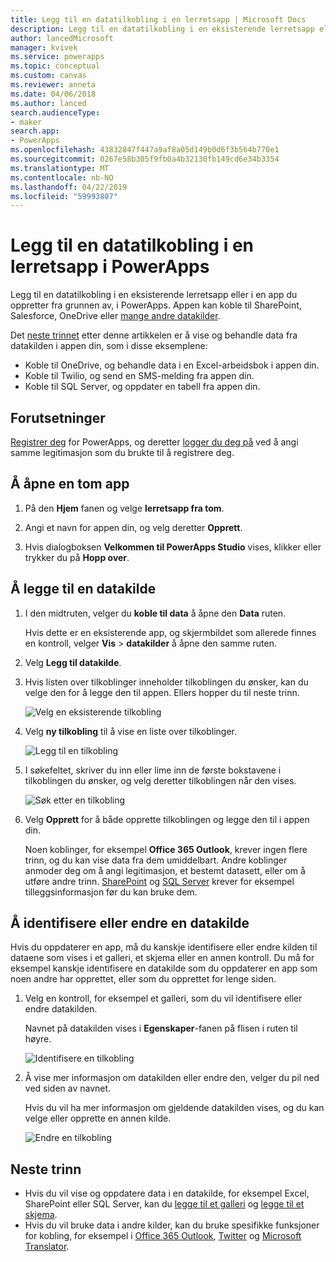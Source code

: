 ```yaml
---
title: Legg til en datatilkobling i en lerretsapp | Microsoft Docs
description: Legg til en datatilkobling i en eksisterende lerretsapp eller en tom app
author: lancedMicrosoft
manager: kvivek
ms.service: powerapps
ms.topic: conceptual
ms.custom: canvas
ms.reviewer: anneta
ms.date: 04/06/2018
ms.author: lanced
search.audienceType:
- maker
search.app:
- PowerApps
ms.openlocfilehash: 43832847f447a9af8a05d149b0d6f3b564b770e1
ms.sourcegitcommit: 0267e58b305f9fb0a4b32130fb149cd6e34b3354
ms.translationtype: MT
ms.contentlocale: nb-NO
ms.lasthandoff: 04/22/2019
ms.locfileid: "59993807"
---
```

# <a name="add-a-data-connection-to-a-canvas-app-in-powerapps"></a>Legg til en datatilkobling i en lerretsapp i PowerApps

Legg til en datatilkobling i en eksisterende lerretsapp eller i en app du oppretter fra grunnen av, i PowerApps. Appen kan koble til SharePoint, Salesforce, OneDrive eller [mange andre datakilder](connections-list.md).

Det [neste trinnet](#next-steps) etter denne artikkelen er å vise og behandle data fra datakilden i appen din, som i disse eksemplene:

* Koble til OneDrive, og behandle data i en Excel-arbeidsbok i appen din.
* Koble til Twilio, og send en SMS-melding fra appen din.
* Koble til SQL Server, og oppdater en tabell fra appen din.

## <a name="prerequisites"></a>Forutsetninger

[Registrer deg](../signup-for-powerapps.md) for PowerApps, og deretter [logger du deg på](http://web.powerapps.com?utm_source=padocs&utm_medium=linkinadoc&utm_campaign=referralsfromdoc) ved å angi samme legitimasjon som du brukte til å registrere deg.

## <a name="open-a-blank-app"></a>Å åpne en tom app

1. På den **Hjem** fanen og velge **lerretsapp fra tom**.

1. Angi et navn for appen din, og velg deretter **Opprett**.

1. Hvis dialogboksen **Velkommen til PowerApps Studio** vises, klikker eller trykker du på **Hopp over**.

## <a name="add-data-source"></a>Å legge til en datakilde

1. I den midtruten, velger du **koble til data** å åpne den **Data** ruten.

    Hvis dette er en eksisterende app, og skjermbildet som allerede finnes en kontroll, velger **Vis** > **datakilder** å åpne den samme ruten.

1. Velg **Legg til datakilde**.

1. Hvis listen over tilkoblinger inneholder tilkoblingen du ønsker, kan du velge den for å legge den til appen. Ellers hopper du til neste trinn.

    ![Velg en eksisterende tilkobling](./media/add-data-connection/choose-existing-connection.png)

1. Velg **ny tilkobling** til å vise en liste over tilkoblinger.

    ![Legg til en tilkobling](./media/add-data-connection/add-connection.png)

1. I søkefeltet, skriver du inn eller lime inn de første bokstavene i tilkoblingen du ønsker, og velg deretter tilkoblingen når den vises.

    ![Søk etter en tilkobling](./media/add-data-connection/search-connections.png)

1. Velg **Opprett** for å både opprette tilkoblingen og legge den til i appen din.

    Noen koblinger, for eksempel **Office 365 Outlook**, krever ingen flere trinn, og du kan vise data fra dem umiddelbart. Andre koblinger anmoder deg om å angi legitimasjon, et bestemt datasett, eller om å utføre andre trinn. [SharePoint](connections/connection-sharepoint-online.md) og [SQL Server](connections/connection-azure-sqldatabase.md) krever for eksempel tilleggsinformasjon før du kan bruke dem.

## <a name="identify-or-change-a-data-source"></a>Å identifisere eller endre en datakilde
Hvis du oppdaterer en app, må du kanskje identifisere eller endre kilden til dataene som vises i et galleri, et skjema eller en annen kontroll. Du må for eksempel kanskje identifisere en datakilde som du oppdaterer en app som noen andre har opprettet, eller som du opprettet for lenge siden.

1. Velg en kontroll, for eksempel et galleri, som du vil identifisere eller endre datakilden.

    Navnet på datakilden vises i **Egenskaper**-fanen på flisen i ruten til høyre.

    ![Identifisere en tilkobling](./media/add-data-connection/identify-connection.png)

1. Å vise mer informasjon om datakilden eller endre den, velger du pil ned ved siden av navnet.

    Hvis du vil ha mer informasjon om gjeldende datakilden vises, og du kan velge eller opprette en annen kilde.

    ![Endre en tilkobling](./media/add-data-connection/change-connection.png)

## <a name="next-steps"></a>Neste trinn

* Hvis du vil vise og oppdatere data i en datakilde, for eksempel Excel, SharePoint eller SQL Server, kan du [legge til et galleri](add-gallery.md) og [legge til et skjema](add-form.md).
* Hvis du vil bruke data i andre kilder, kan du bruke spesifikke funksjoner for kobling, for eksempel i [Office 365 Outlook](connections/connection-office365-outlook.md), [Twitter](connections/connection-twitter.md) og [Microsoft Translator](connections/connection-microsoft-translator.md).
